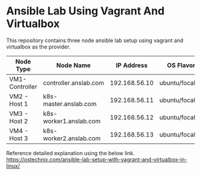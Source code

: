 # Ansible Lab Using Vagrant And Virtualbox

This repository contains three node ansible lab setup using vagrant and virtualbox as the provider.

|    Node Type   | Node Name             |  IP Address  | OS Flavor     |
| ---------------| --------------------- |--------------|---------------|
| VM1-Controller | controller.anslab.com | 192.168.56.10 | ubuntu/focal64|
| VM2 - Host 1   | k8s-master.anslab.com | 192.168.56.11 | ubuntu/focal64|
| VM3 - Host 2   | k8s-worker1.anslab.com| 192.168.56.12 | ubuntu/focal64|
| VM4 - Host 3   | k8s-worker2.anslab.com| 192.168.56.13 | ubuntu/focal64|

Reference detailed explanation using the below link.
https://ostechnix.com/ansible-lab-setup-with-vagrant-and-virtualbox-in-linux/
